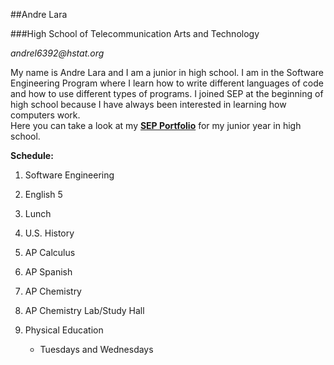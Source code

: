 ##Andre Lara

###High School of Telecommunication Arts and Technology

_andrel6392@hstat.org_

My name is Andre Lara and I am a junior in high school. I am in the Software Engineering Program where I learn how to write different languages of code and how to use different types of programs. I joined SEP at the beginning of high school because I have always been interested in learning how computers work.   
Here you can take a look at my [**SEP Portfolio**](https://sites.google.com/a/hstat.org/andrel6392sep11/) for my junior year in high school.

**Schedule:**

1. Software Engineering 

2. English 5

3. Lunch 

4. U.S. History 

5. AP Calculus 

6. AP Spanish 

7. AP Chemistry 

8. AP Chemistry Lab/Study Hall

9. Physical Education
   * Tuesdays and Wednesdays
